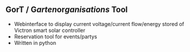 ## GorT / **G***arten***or***ganisations* **T**ool
  * Webinterface to display current voltage/current flow/energy stored of Victron smart solar controller
  * Reservation tool for events/partys 
  * Written in python